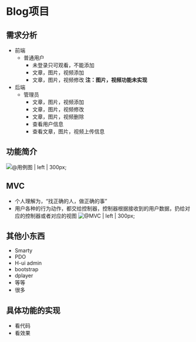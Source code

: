 # Blog项目
## 需求分析
- 前端
  - 普通用户
    - 未登录只可观看，不能添加
    - 文章，图片，视频添加
    - 文章，图片，视频修改
    **注：图片，视频功能未实现**
- 后端
  - 管理员
    - 文章，图片，视频添加
    - 文章，图片，视频修改
    - 文章，图片，视频删除
    - 查看用户信息
    - 查看文章，图片，视频上传信息
## 功能简介
![@用例图 | left | 300px](./gongnengtu.png);

## MVC
- 个人理解为，“找正确的人，做正确的事”
- 用户各种的行为动作，都交给控制器，控制器根据接收到的用户数据，扔给对应的控制器或者对应的视图
![@MVC | left | 300px](./mvc.png);

## 其他小东西
- Smarty
- PDO
- H-ui admin
- bootstrap
- dplayer
- 等等
- 很多
## 具体功能的实现
- 看代码
- 看效果


